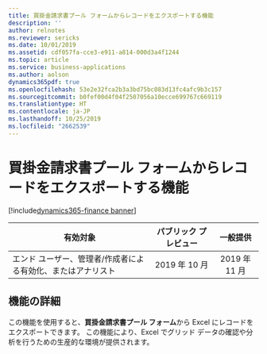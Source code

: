 ```yaml
---
title: 買掛金請求書プール フォームからレコードをエクスポートする機能
description: ''
author: relnotes
ms.reviewer: sericks
ms.date: 10/01/2019
ms.assetid: cdf057fa-cce3-e911-a814-000d3a4f1244
ms.topic: article
ms.service: business-applications
ms.author: aolson
dynamics365pdf: true
ms.openlocfilehash: 53e2e32fca2b3a3bd75bc083d13fc4afc9b3c157
ms.sourcegitcommit: b0fef00d4f04f2507056a10ecce699767c669119
ms.translationtype: HT
ms.contentlocale: ja-JP
ms.lasthandoff: 10/25/2019
ms.locfileid: "2662539"
---
```

# <a name="ability-to-export-records-from-the-accounts-payable-invoice-pool-form"></a>買掛金請求書プール フォームからレコードをエクスポートする機能
[!include[dynamics365-finance banner](../includes/dynamics365-finance.md)]

| 有効対象    |  パブリック プレビュー | 一般提供 | 
| ---------- | :----------: |:----------: |
|エンド ユーザー、管理者/作成者による有効化、またはアナリスト|2019 年 10 月| 2019 年 11 月|






## <a name="feature-details"></a>機能の詳細
<!--feature detail start -->
この機能を使用すると、**買掛金請求書プール フォーム**から Excel にレコードをエクスポートできます。 この機能により、Excel でグリッド データの確認や分析を行うための生産的な環境が提供されます。
<!--feature detail end -->









